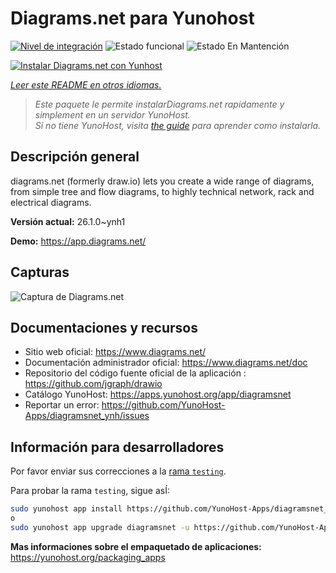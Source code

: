 <!--
Este archivo README esta generado automaticamente<https://github.com/YunoHost/apps/tree/master/tools/readme_generator>
No se debe editar a mano.
-->

# Diagrams.net para Yunohost

[![Nivel de integración](https://apps.yunohost.org/badge/integration/diagramsnet)](https://ci-apps.yunohost.org/ci/apps/diagramsnet/)
![Estado funcional](https://apps.yunohost.org/badge/state/diagramsnet)
![Estado En Mantención](https://apps.yunohost.org/badge/maintained/diagramsnet)

[![Instalar Diagrams.net con Yunhost](https://install-app.yunohost.org/install-with-yunohost.svg)](https://install-app.yunohost.org/?app=diagramsnet)

*[Leer este README en otros idiomas.](./ALL_README.md)*

> *Este paquete le permite instalarDiagrams.net rapidamente y simplement en un servidor YunoHost.*  
> *Si no tiene YunoHost, visita [the guide](https://yunohost.org/install) para aprender como instalarla.*

## Descripción general

diagrams.net (formerly draw.io) lets you create a wide range of diagrams, from simple tree and flow diagrams, to highly technical network, rack and electrical diagrams.


**Versión actual:** 26.1.0~ynh1

**Demo:** <https://app.diagrams.net/>

## Capturas

![Captura de Diagrams.net](./doc/screenshots/screenshot.png)

## Documentaciones y recursos

- Sitio web oficial: <https://www.diagrams.net/>
- Documentación administrador oficial: <https://www.diagrams.net/doc>
- Repositorio del código fuente oficial de la aplicación : <https://github.com/jgraph/drawio>
- Catálogo YunoHost: <https://apps.yunohost.org/app/diagramsnet>
- Reportar un error: <https://github.com/YunoHost-Apps/diagramsnet_ynh/issues>

## Información para desarrolladores

Por favor enviar sus correcciones a la [rama `testing`](https://github.com/YunoHost-Apps/diagramsnet_ynh/tree/testing).

Para probar la rama `testing`, sigue asÍ:

```bash
sudo yunohost app install https://github.com/YunoHost-Apps/diagramsnet_ynh/tree/testing --debug
o
sudo yunohost app upgrade diagramsnet -u https://github.com/YunoHost-Apps/diagramsnet_ynh/tree/testing --debug
```

**Mas informaciones sobre el empaquetado de aplicaciones:** <https://yunohost.org/packaging_apps>
